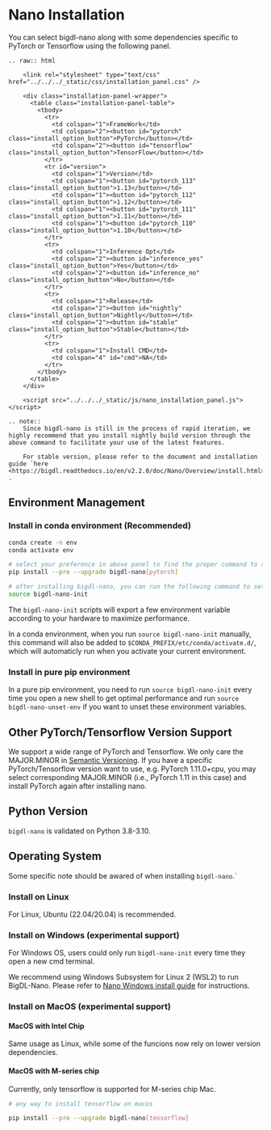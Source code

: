 # Nano Installation

You can select bigdl-nano along with some dependencies specific to PyTorch or Tensorflow using the following panel.

```eval_rst
.. raw:: html

    <link rel="stylesheet" type="text/css" href="../../../_static/css/installation_panel.css" />

    <div class="installation-panel-wrapper">
      <table class="installation-panel-table">
        <tbody>
          <tr>
            <td colspan="1">FrameWork</td>
            <td colspan="2"><button id="pytorch" class="install_option_button">PyTorch</button></td>
            <td colspan="2"><button id="tensorflow" class="install_option_button">TensorFlow</button></td>
          </tr>
          <tr id="version">
            <td colspan="1">Version</td>
            <td colspan="1"><button id="pytorch_113" class="install_option_button">1.13</button></td>
            <td colspan="1"><button id="pytorch_112" class="install_option_button">1.12</button></td>
            <td colspan="1"><button id="pytorch_111" class="install_option_button">1.11</button></td>
            <td colspan="1"><button id="pytorch_110" class="install_option_button">1.10</button></td>
          </tr>
          <tr>
            <td colspan="1">Inference Opt</td>
            <td colspan="2"><button id="inference_yes" class="install_option_button">Yes</button></td>
            <td colspan="2"><button id="inference_no" class="install_option_button">No</button></td>
          </tr>
          <tr>
            <td colspan="1">Release</td>
            <td colspan="2"><button id="nightly" class="install_option_button">Nightly</button></td>
            <td colspan="2"><button id="stable" class="install_option_button">Stable</button></td>
          </tr>
          <tr>
            <td colspan="1">Install CMD</td>
            <td colspan="4" id="cmd">NA</td>
          </tr>
        </tbody>
      </table>
    </div>

    <script src="../../../_static/js/nano_installation_panel.js"></script>
```

```eval_rst
.. note::
    Since bigdl-nano is still in the process of rapid iteration, we highly recommend that you install nightly build version through the above command to facilitate your use of the latest features.

    For stable version, please refer to the document and installation guide `here <https://bigdl.readthedocs.io/en/v2.2.0/doc/Nano/Overview/install.html>`_ .
```

## Environment Management
### Install in conda environment (Recommended)

```bash
conda create -n env
conda activate env

# select your preference in above panel to find the proper command to replace the below command, e.g.
pip install --pre --upgrade bigdl-nano[pytorch]

# after installing bigdl-nano, you can run the following command to setup a few environment variables.
source bigdl-nano-init
```

The `bigdl-nano-init` scripts will export a few environment variable according to your hardware to maximize performance.

In a conda environment, when you run `source bigdl-nano-init` manually, this command will also be added to `$CONDA_PREFIX/etc/conda/activate.d/`, which will automaticly run when you activate your current environment.


### Install in pure pip environment

In a pure pip environment, you need to run `source bigdl-nano-init` every time you open a new shell to get optimal performance and run `source bigdl-nano-unset-env` if you want to unset these environment variables.

## Other PyTorch/Tensorflow Version Support
We support a wide range of PyTorch and Tensorflow. We only care the MAJOR.MINOR in [Semantic Versioning](https://semver.org/). If you have a specific PyTorch/Tensorflow version want to use, e.g. PyTorch 1.11.0+cpu, you may select corresponding MAJOR.MINOR (i.e., PyTorch 1.11 in this case) and install PyTorch again after installing nano.

## Python Version
`bigdl-nano` is validated on Python 3.8-3.10.


## Operating System
Some specific note should be awared of when installing `bigdl-nano`.`

### Install on Linux
For Linux, Ubuntu (22.04/20.04) is recommended.

### Install on Windows (experimental support)

For Windows OS, users could only run `bigdl-nano-init` every time they open a new cmd terminal.

We recommend using Windows Subsystem for Linux 2 (WSL2) to run BigDL-Nano. Please refer to [Nano Windows install guide](../Howto/Install/windows_guide.md) for instructions.

### Install on MacOS (experimental support)
#### MacOS with Intel Chip
Same usage as Linux, while some of the funcions now rely on lower version dependencies.

#### MacOS with M-series chip
Currently, only tensorflow is supported for M-series chip Mac.
```bash
# any way to install tensorflow on macos

pip install --pre --upgrade bigdl-nano[tensorflow]
```